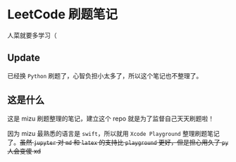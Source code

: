 # LeetCode 刷题笔记

人菜就要多学习（

## Update

已经换 `Python` 刷题了，心智负担小太多了，所以这个笔记也不整理了。

## 这是什么

这是 mizu 刷题整理的笔记，建立这个 repo 就是为了监督自己天天刷题啦！

因为 mizu 最熟悉的语言是 `swift`，所以就用 `Xcode Playground` 整理刷题笔记了。~~虽然 `jupyter` 对 `md` 和 `latex` 的支持比 `playground` 更好，但是担心用久了 `py` 人会变傻 xd~~
